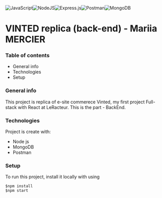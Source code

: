 
![JavaScript](https://img.shields.io/badge/javascript-%23323330.svg?style=for-the-badge&logo=javascript&logoColor=%23F7DF1E)![NodeJS](https://img.shields.io/badge/node.js-6DA55F?style=for-the-badge&logo=node.js&logoColor=white)![Express.js](https://img.shields.io/badge/express.js-%23404d59.svg?style=for-the-badge&logo=express&logoColor=%2361DAFB)![Postman](https://img.shields.io/badge/Postman-FF6C37?style=for-the-badge&logo=postman&logoColor=white)![MongoDB](https://img.shields.io/badge/MongoDB-%234ea94b.svg?style=for-the-badge&logo=mongodb&logoColor=white)


# VINTED replica (back-end) - Mariia MERCIER

### Table of contents

* General info
* Technologies
* Setup

### General info

This project is replica of e-site commerece Vinted, my first project Full-stack with React at LeRacteur. This is the part - BackEnd.

### Technologies

Project is create with:

* Node js
* MongoDB 
* Postman

### Setup

To run this project, install it locally with using

```
$npm install
$npm start

